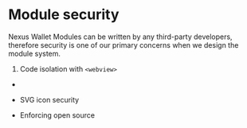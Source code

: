 # Module security

Nexus Wallet Modules can be written by any third-party developers, therefore security is one of our primary concerns when we design the module system. 



1. Code isolation with `<webview>`
  - 

- SVG icon security

- Enforcing open source 